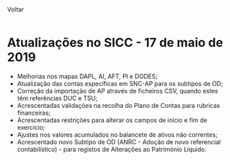 <div style="width:100%; height:30px"><span onclick="loadMdDoc('atualizacoes', ['btnMenu'],'', null)" class="voltar">Voltar</span></div>

# Atualizações no SICC - 17 de maio de 2019


- Melhorias nos mapas DAPL, AI, AFT, PI e DODES;
- Atualização das contas específicas em SNC-AP para os subtipos de OD;
- Correção da importação de AP através de ficheiros CSV, quando estes têm referências DUC e TSU;
- Acrescentadas validações na recolha do Plano de Contas para rubricas financeiras;
- Acrescentadas restrições para alterar os campos de início e fim de exercício;
- Ajustes nos valores acumulados no balancete de ativos não correntes;
- Acrescentado novo Subtipo de OD (ANRC - Adoção de novo referencial contabilístico) - para registos de Alterações ao Património Líquido.

